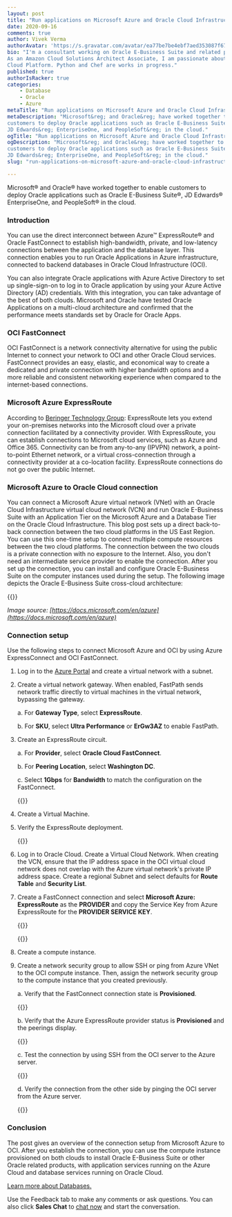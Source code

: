 ```yaml
---
layout: post
title: "Run applications on Microsoft Azure and Oracle Cloud Infrastructure"
date: 2020-09-16
comments: true
author: Vivek Verma
authorAvatar: 'https://s.gravatar.com/avatar/ea77be7be4ebf7aed353087f677104be'
bio: "I'm a consultant working on Oracle E-Business Suite and related products.
As an Amazon Cloud Solutions Architect Associate, I am passionate about the
Cloud Platform. Python and Chef are works in progress."
published: true
authorIsRacker: true
categories:
    - Database
    - Oracle
    - Azure
metaTitle: "Run applications on Microsoft Azure and Oracle Cloud Infrastructure"
metaDescription: "Microsoft&reg; and Oracle&reg; have worked together to enable
customers to deploy Oracle applications such as Oracle E-Business Suite&reg;,
JD Edwards&reg; EnterpriseOne, and PeopleSoft&reg; in the cloud."
ogTitle: "Run applications on Microsoft Azure and Oracle Cloud Infrastructure"
ogDescription: "Microsoft&reg; and Oracle&reg; have worked together to enable
customers to deploy Oracle applications such as Oracle E-Business Suite&reg;,
JD Edwards&reg; EnterpriseOne, and PeopleSoft&reg; in the cloud."
slug: "run-applications-on-microsoft-azure-and-oracle-cloud-infrastructure"

---
```


Microsoft&reg; and Oracle&reg; have worked together to enable customers to
deploy Oracle applications such as Oracle E-Business Suite&reg;, JD Edwards&reg;
EnterpriseOne, and PeopleSoft&reg; in the cloud.

<!--more-->

### Introduction

You can use the direct interconnect between Azure&trade; ExpressRoute&reg; and
Oracle FastConnect to establish high-bandwidth, private, and low-latency
connections between the application and the database layer. This connection
enables you to run Oracle Applications in Azure infrastructure, connected to
backend databases in Oracle Cloud Infrastructure (OCI).

You can also integrate Oracle applications with Azure Active Directory to set
up single-sign-on to log in to Oracle application by using your Azure Active
Directory (AD) credentials. With this integration, you can take advantage of the
best of both clouds. Microsoft and Oracle have tested Oracle Applications on a
multi-cloud architecture and confirmed that the performance meets standards set
by Oracle for Oracle Apps.

### OCI FastConnect

OCI FastConnect is a network connectivity alternative for using the public
Internet to connect your network to OCI and other Oracle Cloud services.
FastConnect provides an easy, elastic, and economical way to create a dedicated
and private connection with higher bandwidth options and a more reliable and
consistent networking experience when compared to the internet-based connections.

### Microsoft Azure ExpressRoute

According to [Beringer Technology Group](https://www.beringer.net/beringerblog/microsoft-azure-express-route-options-benefits/):
ExpressRoute lets you extend your on-premises networks into the Microsoft cloud
over a private connection facilitated by a connectivity provider. With ExpressRoute,
you can establish connections to Microsoft cloud services, such as Azure and Office
365. Connectivity can be from any-to-any (IPVPN) network, a point-to-point
Ethernet network, or a virtual cross-connection through a connectivity provider
at a co-location facility. ExpressRoute connections do not go over the public
Internet.

### Microsoft Azure to Oracle Cloud connection

You can connect a Microsoft Azure virtual network (VNet) with an Oracle Cloud
Infrastructure virtual cloud network (VCN) and run Oracle E-Business Suite with
an Application Tier on the Microsoft Azure and a Database Tier on the Oracle
Cloud Infrastructure. This blog post sets up a direct back-to-back connection
between the two cloud platforms in the US East Region. You can use this one-time
setup to connect multiple compute resources between the two cloud platforms. The
connection between the two clouds is a private connection with no exposure to the
Internet. Also, you don't need an intermediate service provider to enable the
connection. After you set up the connection, you can install and configure Oracle
E-Business Suite on the computer instances used during the setup. The following
image depicts the Oracle E-Business Suite cross-cloud architecture:

{{<img src="Picture1.png" title="" alt="">}}

*Image source: [https://docs.microsoft.com/en/azure](https://docs.microsoft.com/en/azure)*

### Connection setup

Use the following steps to connect Microsoft Azure and OCI by using Azure
ExpressConnect and OCI FastConnect.

1. Log in to the [Azure Portal](https://portal.azure.com) and create a virtual
   network with a subnet.

2. Create a virtual network gateway. When enabled, FastPath sends network traffic
   directly to virtual machines in the virtual network, bypassing the gateway.

   a. For **Gateway Type**, select **ExpressRoute**.

   b. For **SKU**, select **Ultra Performance** or **ErGw3AZ** to enable FastPath.

3. Create an ExpressRoute circuit.

   a. For **Provider**, select **Oracle Cloud FastConnect**.

   b.  For **Peering Location**, select **Washington DC**.

   c. Select **1Gbps** for **Bandwidth** to match the configuration on the FastConnect.

   {{<img src="Picture2.png" title="" alt="">}}

4. Create a Virtual Machine.

5. Verify the ExpressRoute deployment.

   {{<img src="Picture3.png" title="" alt="">}}

6. Log in to Oracle Cloud. Create a Virtual Cloud Network. When creating the VCN,
   ensure that the IP address space in the OCI virtual cloud network does not
   overlap with the Azure virtual network's private IP address space. Create a
   regional Subnet and select defaults for **Route Table** and **Security List**.

7. Create a FastConnect connection and select **Microsoft Azure: ExpressRoute**
   as the **PROVIDER** and copy the Service Key from Azure ExpressRoute for the
   **PROVIDER SERVICE KEY**.

   {{<img src="Picture4.png" title="" alt="">}}

   {{<img src="Picture5.png" title="" alt="">}}

8. Create a compute instance.

9. Create a network security group to allow SSH or ping from Azure VNet to the
   OCI compute instance. Then, assign the network security group to the compute
   instance that you created previously.

   a. Verify that the FastConnect connection state is **Provisioned**.

      {{<img src="Picture6.png" title="" alt="">}}

   b. Verify that the Azure ExpressRoute provider status is **Provisioned** and
      the peerings display.

      {{<img src="Picture7.png" title="" alt="">}}

   c. Test the connection by using SSH from the OCI server to the Azure server.

      {{<img src="Picture8.png" title="" alt="">}}

   d. Verify the connection from the other side by pinging the OCI server from
      the Azure server.

      {{<img src="Picture9.png" title="" alt="">}}

### Conclusion

The post gives an overview of the connection setup from Microsoft Azure to OCI.
After you establish the connection, you can use the compute instance provisioned
on both clouds to install Oracle E-Business Suite or other Oracle related products,
with application services running on the Azure Cloud and database services running
on Oracle Cloud.

<a class="cta purple" id="cta" href="https://www.rackspace.com/dba-services">Learn more about Databases.</a>

Use the Feedback tab to make any comments or ask questions. You can also click
**Sales Chat** to [chat now](https://www.rackspace.com/) and start the conversation.
